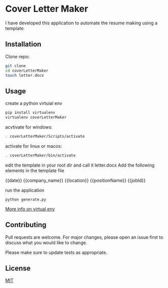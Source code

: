 # Cover Letter Maker

I have developed this application to automate the resume making using a template.

## Installation

Clone repo:
```bash
git clone
cd coverLetterMaker
touch letter.docx
```

## Usage
create a python virtuial env
```bash
pip install virtualenv
virtualenv coverLetterMaker
```
acvtivate for windows:
```bash
. coverLetterMaker/Scripts/activate
```
activate for linux or macos:
```bash
. coverLetterMaker/bin/activate
```
edit the template in your root dir and call it letter.docx
Add the following elements in the template file

{{date}}
{{company_name}}
{{location}}
{{positionName}}
{{jobId}}


run the application
 ```
 python generate.py
 ```
 
[More info on virtual env](https://uoa-eresearch.github.io/eresearch-cookbook/recipe/2014/11/26/python-virtual-env/)

## Contributing
Pull requests are welcome. For major changes, please open an issue first to discuss what you would like to change.

Please make sure to update tests as appropriate.

## License
[MIT](https://choosealicense.com/licenses/mit/)
